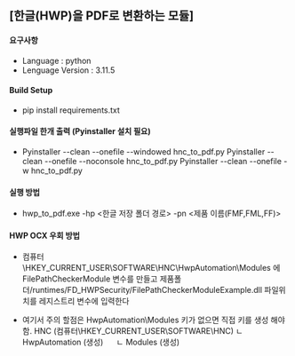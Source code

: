 ## [한글(HWP)을 PDF로 변환하는 모듈]

#### 요구사항
* Language         : python
* Lenguage Version : 3.11.5

#### Build Setup
* pip install requirements.txt
  
#### 실행파일 한개 출력 (Pyinstaller 설치 필요)
* Pyinstaller --clean --onefile --windowed hnc_to_pdf.py
  Pyinstaller --clean --onefile --noconsole hnc_to_pdf.py
  Pyinstaller --clean --onefile -w hnc_to_pdf.py

#### 실행 방법
* hwp_to_pdf.exe -hp <한글 저장 폴더 경로> -pn <제품 이름(FMF,FML,FF)>
  
#### HWP OCX 우회 방법
* 컴퓨터\HKEY_CURRENT_USER\SOFTWARE\HNC\HwpAutomation\Modules 에 FilePathCheckerModule 변수를 만들고
  제품폴더/runtimes/FD_HWPSecurity/FilePathCheckerModuleExample.dll 파일위치를 레지스트리 변수에 입력한다

* 여기서 주의 할점은 HwpAutomation\Modules 키가 없으면 직접 키를 생성 해야함.
  HNC (컴퓨터\HKEY_CURRENT_USER\SOFTWARE\HNC)
   ㄴ HwpAutomation (생성)
      &nbsp;&nbsp;&nbsp;&nbsp; ㄴ Modules (생성) 
    